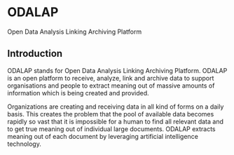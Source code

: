 # ODALAP
Open Data Analysis Linking Archiving Platform

## Introduction
ODALAP stands for Open Data Analysis Linking Archiving Platform. ODALAP is an open platform to receive, analyze, link and archive data to support organisations and people to extract meaning out of massive amounts of information which is being created and provided. 

Organizations are creating and receiving data in all kind of forms on a daily basis. This creates the problem that the pool of available data becomes rapidly so vast that it is impossible for a human to find all relevant data and to get true meaning out of individual large documents. ODALAP extracts meaning out of each document by leveraging artificial intelligence technology. 
